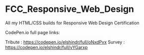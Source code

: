 # FCC_Responsive_Web_Design
 All my HTML/CSS builds for Responsive Web Design Certification

CodePen.io full page links:

Tribute : https://codepen.io/elshindr/full/oNxdPvx
Survey  : https://codepen.io/elshindr/full/vYGarxp
